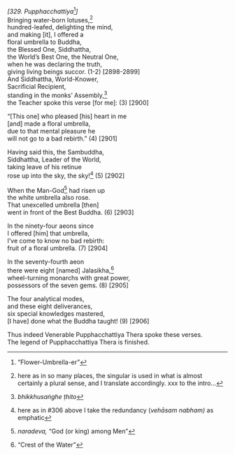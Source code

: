 *\[329. Pupphacchattiya*[^1]*\]*  
Bringing water-born lotuses,[^2]  
hundred-leafed, delighting the mind,  
and making \[it\], I offered a  
floral umbrella to Buddha,  
the Blessed One, Siddhattha,  
the World’s Best One, the Neutral One,  
when he was declaring the truth,  
giving living beings succor. (1-2) \[2898-2899\]  
And Siddhattha, World-Knower,  
Sacrificial Recipient,  
standing in the monks’ Assembly,[^3]  
the Teacher spoke this verse \[for me\]: (3) \[2900\]

“\[This one\] who pleased \[his\] heart in me  
\[and\] made a floral umbrella,  
due to that mental pleasure he  
will not go to a bad rebirth.” (4) \[2901\]

Having said this, the Sambuddha,  
Siddhattha, Leader of the World,  
taking leave of his retinue  
rose up into the sky, the sky![^4] (5) \[2902\]

When the Man-God[^5] had risen up  
the white umbrella also rose.  
That unexcelled umbrella \[then\]  
went in front of the Best Buddha. (6) \[2903\]

In the ninety-four aeons since  
I offered \[him\] that umbrella,  
I’ve come to know no bad rebirth:  
fruit of a floral umbrella. (7) \[2904\]

In the seventy-fourth aeon  
there were eight \[named\] Jalasikha,[^6]  
wheel-turning monarchs with great power,  
possessors of the seven gems. (8) \[2905\]

The four analytical modes,  
and these eight deliverances,  
six special knowledges mastered,  
\[I have\] done what the Buddha taught! (9) \[2906\]

Thus indeed Venerable Pupphacchattiya Thera spoke these verses.  
The legend of Pupphacchattiya Thera is finished.  
[^1]: “Flower-Umbrella-er”  
[^2]: here as in so many places, the singular is used in what is almost
    certainly a plural sense, and I translate accordingly. xxx to the
    intro...  
[^3]: *bhikkhusaṅghe ṭhito*  
[^4]: here as in \#306 above I take the redundancy (*vehāsam nabham)* as
    emphatic  
[^5]: *naradeva,* “God (or king) among Men”  
[^6]: “Crest of the Water”
